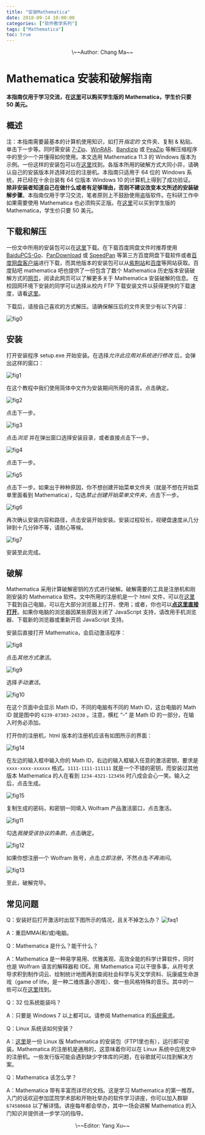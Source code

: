 ```yaml
---
title: "安装Mathematica"
date: 2018-09-14 10:00:00
categories: ["软件教学系列"]
tags: ["Mathematica"]
toc: true
---
```


<!--原来这里不一定必须放一句话才能出现“阅读全文”...-->

<!--more-->

<center>\~~Author: Chang Ma~~</center>

# Mathematica 安装和破解指南

 **本指南仅用于学习交流，在[这里](https://store.wolfram.com/view/app/mathematica/student)可以购买学生版的 Mathematica，学生价只要 50 美元。**

## 概述

注：本指南需要最基本的计算机使用知识，如打开*指定的* 文件夹、复制 & 粘贴、单击下一步等。同时需安装 [7-Zip](https://www.7-zip.org/)、[WinRAR](http://www.winrar.com.cn/)、[Bandizip](https://cn.bandisoft.com/bandizip/) 或 [PeaZip](http://www.peazip.org/) 等解压缩程序中的至少一个并懂得如何使用。本文选用 Mathematica 11.3 的 Windows 版本为示例。一份这样的安装包可以在[这里](https://pan.baidu.com/s/1PHxqt4aSOCb6WREW4CALpQ)找到。各版本所用的破解方式大同小异，请确认自己的安装版本并选择对应的注册机。本指南只适用于 64 位的 Windows 系统，并已经在十余台装有 64 位版本 Windows 10 的计算机上得到了成功验证。**除非安装者知道自己在做什么或者有足够理由，否则不建议改变本文所述的安装破解步骤**。本指南仅用于学习交流，笔者原则上不鼓励使用盗版软件。在科研工作中如果需要使用 Mathematica 也必须购买正版。在[这里](https://store.wolfram.com/view/app/mathematica/student)可以买到学生版的 Mathematica，学生价只要 50 美元。

## 下载和解压

一份文中所用的安装包可以在[这里](https://pan.baidu.com/s/1ir-aUnhO4WodY9iGfi7Ilg)下载。在下载百度网盘文件时推荐使用 [BaiduPCS-Go](https://github.com/iikira/BaiduPCS-Go)、[PanDownload](https://www.pandownload.com/) 或 [SpeedPan](https://www.speedpan.com/) 等第三方百度网盘下载软件或者[百度网盘客户端](https://pan.baidu.com/download)进行下载，而其他版本的安装包可以从[紫荆站](http://zijingbt.njuftp.org/stats.html?id=107907)和[百度](https://www.baidu.com)等网站获取。百度贴吧 mathematica 吧也提供了一份包含了数个 Mathematica 历史版本安装破解方式的[网页](https://tiebamma.github.io/InstallTutorial/)，阅读此网页可以了解更多关于 Mathematica 安装破解的信息。
在校园网环境下安装的同学可以选择从校内 FTP 下载安装文件以获得更快的下载速度，请看[这里](/post/UseFTP/)。

下载后，请按自己喜欢的方式解压。请确保解压后的文件夹至少有以下内容：

![fig0](/figure/mma/fig0.jpg)

## 安装

打开安装程序 setup.exe 开始安装。在选择*允许此应用对系统进行修改* 后，会弹出这样的窗口：

![fig1](/figure/mma/fig1.jpg)

在这个教程中我们使用简体中文作为安装期间所用的语言。点击确定。

![fig2](/figure/mma/fig2.jpg)

点击下一步。

![fig3](/figure/mma/fig3.jpg)

点击*浏览* 并在弹出窗口选择安装目录，或者直接点击下一步。

![fig4](/figure/mma/fig4.jpg)

点击下一步。

![fig5](/figure/mma/fig5.jpg)

点击下一步。如果出于种种原因，你不想创建开始菜单文件夹（就是不想在开始菜单里面看到 Mathematica），勾选*禁止创建开始菜单文件夹*，点击下一步。

![fig6](/figure/mma/fig6.jpg)

再次确认安装内容和路径，点击安装开始安装。安装过程较长，视硬盘速度从几分钟到十几分钟不等，请耐心等候。

![fig7](/figure/mma/fig7.jpg)

安装至此完成。

## 破解

Mathematica 采用计算破解密钥的方式进行破解。破解需要的工具是注册机和刚刚安装的 Mathematica 软件。文中所用的注册机是一个 html 文件，可以在[这里](https://pan.baidu.com/s/129WG1EGo5jvm4i7N3-PG2A)下载到自己电脑，可以在大部分浏览器上打开、使用；或者，你也可以[**点这里直接打开**](/figure/mma/KeyGen_11.3_cn/)。如果你电脑的浏览器因某些原因关闭了 JavaScript 支持，请改用手机浏览器、下载新的浏览器或重新开启 JavaScript 支持。

安装后直接打开 Mathematica，会启动激活程序：

![fig8](/figure/mma/fig8.jpg)

点击*其他方式激活*。

![fig9](/figure/mma/fig9.jpg)

选择*手动激活*。

![fig10](/figure/mma/fig10.jpg)

在这个页面中会显示 Math ID，不同的电脑有不同的 Math ID，这台电脑的 Math ID 就是图中的 `6239-87383-24330` 。注意，横杠 “-” 是 Math ID 的一部分，在输入时务必添加。

打开你的注册机，html 版本的注册机应该有如图所示的界面：

![fig14](/figure/mma/fig14.jpg)

在左边的输入框中输入你的 Math ID，右边的输入框输入任意的激活密钥，要求是 `xxxx-xxxx-xxxxxx` 格式。`1111-1111-111111` 就是一个不错的密钥，而安装过其他版本 Mathematica 的人在看到 `1234-4321-123456`  时八成会会心一笑。输入之后，点击生成。

![fig15](/figure/mma/fig15.jpg)

复制生成的密码，和密钥一同填入 Wolfram 产品激活窗口，点击激活。

![fig11](/figure/mma/fig11.jpg)

勾选*我接受该协议的条款*，点击确定。

![fig12](/figure/mma/fig12.jpg)

如果你想注册一个 Wolfram 账号，点击*立即注册*，不然点击*不再询问*。

![fig13](/figure/mma/fig13.jpg)

至此，破解完毕。

## 常见问题

Q：安装好后打开激活时出现下图所示的情况，且关不掉怎么办？
![faq1](/figure/mma/faq1.png)

A：重启MMA(和/或)电脑。


Q：Mathematica 是什么？能干什么？

A：Mathematica 是一种易学易用、优雅美观、高效全能的科学计算软件，同时也是 Wolfram 语言的解释器和 IDE。用 Mathematica 可以干很多事，从符号求导求积到制作词云、绘制统计地图再到查阅社会科学与天文学资料、玩康威生命游戏（game of life，是一种二维炼蛊小游戏）、做一些风格特殊的音乐。其中的一些可以在[这里](https://www.zhihu.com/question/27834147)找到。

Q：32 位系统能装吗？

A：只要是 Windows 7 以上都可以。请参阅 Mathematica 的[系统需求](https://www.wolfram.com/mathematica/system-requirements.zh.html)。

Q：Linux 系统该如何安装？

A：[这里](https://pan.baidu.com/s/1d5gCSDOIIYcUWaKi_MksVw)是一份 Linux 版 Mathematica 的安装包（FTP1里也有），运行即可安装。Mathematica 的注册机是通用的，这意味着你可以在 Linux 系统中应用文中的注册机。一些发行版可能会遇到缺少字体库的问题，在谷歌就可以找到解决方案。

Q：Mathematica 该怎么学？

A：Mathematica 带有丰富而详尽的文档。这是学习 Mathematica 的第一推荐。入门的话欢迎参加匡院学术部和开物社举办的软件学习讲座，你可以加入群聊 `674580668` 以了解详情。讲座每年都会举办，其中一场会讲解 Mathematica 的入门知识并提供进一步学习的指导。

<center>\~~Editor: Yang Xu~~</center>
